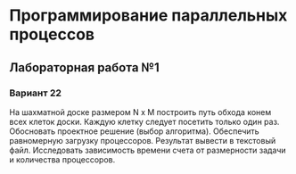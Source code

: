 # Программирование параллельных процессов
## Лабораторная работа №1
### Вариант 22

На шахматной доске размером N x M построить путь обхода конем всех клеток доски. 
Каждую клетку следует посетить только один раз. 
Обосновать проектное решение (выбор алгоритма). 
Обеспечить равномерную загрузку процессоров.
Результат вывести в текстовый файл.
Исследовать зависимость времени счета от размерности задачи и количества процессоров.
